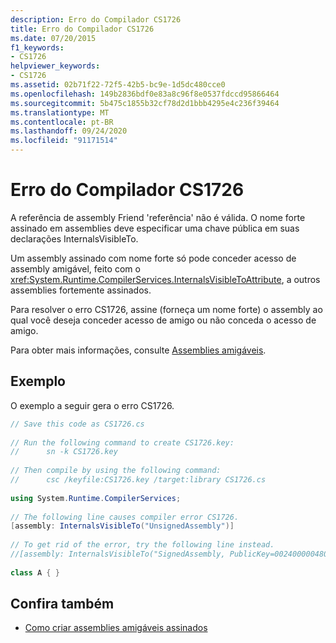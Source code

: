 ```yaml
---
description: Erro do Compilador CS1726
title: Erro do Compilador CS1726
ms.date: 07/20/2015
f1_keywords:
- CS1726
helpviewer_keywords:
- CS1726
ms.assetid: 02b71f22-72f5-42b5-bc9e-1d5dc480cce0
ms.openlocfilehash: 149b2836bdf0e83a8c96f8e0537fdccd95866464
ms.sourcegitcommit: 5b475c1855b32cf78d2d1bbb4295e4c236f39464
ms.translationtype: MT
ms.contentlocale: pt-BR
ms.lasthandoff: 09/24/2020
ms.locfileid: "91171514"
---
```

# <a name="compiler-error-cs1726"></a>Erro do Compilador CS1726

A referência de assembly Friend 'referência' não é válida. O nome forte assinado em assemblies deve especificar uma chave pública em suas declarações InternalsVisibleTo.  
  
 Um assembly assinado com nome forte só pode conceder acesso de assembly amigável, feito com o <xref:System.Runtime.CompilerServices.InternalsVisibleToAttribute>, a outros assemblies fortemente assinados.  
  
 Para resolver o erro CS1726, assine (forneça um nome forte) o assembly ao qual você deseja conceder acesso de amigo ou não conceda o acesso de amigo.  
  
 Para obter mais informações, consulte [Assemblies amigáveis](../../../standard/assembly/friend.md).  
  
## <a name="example"></a>Exemplo  

 O exemplo a seguir gera o erro CS1726.  
  
```csharp  
// Save this code as CS1726.cs  
  
// Run the following command to create CS1726.key:  
//      sn -k CS1726.key  
  
// Then compile by using the following command:
//      csc /keyfile:CS1726.key /target:library CS1726.cs  
  
using System.Runtime.CompilerServices;  
  
// The following line causes compiler error CS1726.  
[assembly: InternalsVisibleTo("UnsignedAssembly")]
  
// To get rid of the error, try the following line instead.  
//[assembly: InternalsVisibleTo("SignedAssembly, PublicKey=0024000004800000940000000602000000240000525341310004000001000100031d7b6f3abc16c7de526fd67ec2926fe68ed2f9901afbc5f1b6b428bf6cd9086021a0b38b76bc340dc6ab27b65e4a593fa0e60689ac98dd71a12248ca025751d135df7b98c5f9d09172f7b62dabdd302b2a1ae688731ff3fc7a6ab9e8cf39fb73c60667e1b071ef7da5838dc009ae0119a9cbff2c581fc0f2d966b77114b2c4")]  
  
class A { }  
```  
  
## <a name="see-also"></a>Confira também

- [Como criar assemblies amigáveis assinados](../../../standard/assembly/create-signed-friend.md)
